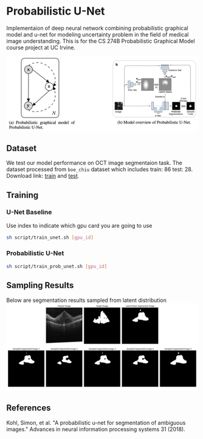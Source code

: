 # Probabilistic U-Net

Implementaion of deep neural network combining probabilistic graphical model and u-net for modeling uncertainty problem in the field
of medical image understanding. This is for the CS 274B Probabilistic Graphical Model course project at UC Irvine.

![](assets/graphical.jpg)

## Dataset
We test our model performance on OCT image segmentaion task.
The dataset processed from `boe_chiu` dataset which includes train: 86 test: 28. Download link:
[train](https://drive.google.com/file/d/1PiBaXNbBpKIkKz33EfVTjR3pR2Dx8XH9/view?usp=sharing) and [test](https://drive.google.com/file/d/1TXbxrufaBpq2fWCkl1iMCw8nbIXOep2e/view?usp=sharing).

## Training

### U-Net Baseline

Use index to indicate which gpu card you are going to use

```bash
sh script/train_unet.sh [gpu_id]
```

### Probabilistic U-Net

```bash
sh script/train_prob_unet.sh [gpu_id]
```

## Sampling Results
Below are segmentation results sampled from latent distribution
![](assets/sampling.png)

## References
Kohl, Simon, et al. "A probabilistic u-net for segmentation of ambiguous images." Advances in neural information processing systems 31 (2018).
